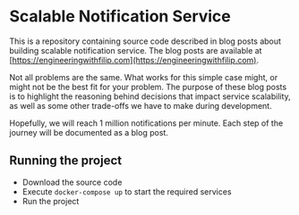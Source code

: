 # Scalable Notification Service

This is a repository containing source code described in blog posts about building scalable notification service.
The blog posts are available at [https://engineeringwithfilip.com](https://engineeringwithfilip.com).

Not all problems are the same. What works for this simple case might, or might not be the best fit for your problem. 
The purpose of these blog posts is to highlight the reasoning behind decisions that impact service scalability, as well as some other trade-offs we have to make during development.

Hopefully, we will reach 1 million notifications per minute. Each step of the journey will be documented as a blog post.

## Running the project
 - Download the source code
 - Execute `docker-compose up` to start the required services
 - Run the project
